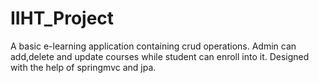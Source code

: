 # IIHT_Project

A basic e-learning application containing crud operations.
Admin can add,delete and update courses while student can enroll into it.
Designed with the help of springmvc and jpa.
